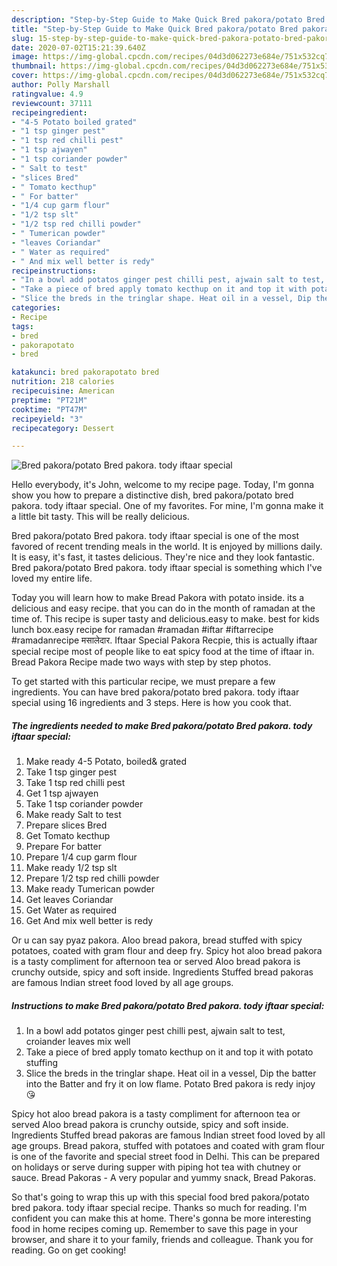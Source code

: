 ```yaml
---
description: "Step-by-Step Guide to Make Quick Bred pakora/potato Bred pakora. tody iftaar special"
title: "Step-by-Step Guide to Make Quick Bred pakora/potato Bred pakora. tody iftaar special"
slug: 15-step-by-step-guide-to-make-quick-bred-pakora-potato-bred-pakora-tody-iftaar-special
date: 2020-07-02T15:21:39.640Z
image: https://img-global.cpcdn.com/recipes/04d3d062273e684e/751x532cq70/bred-pakorapotato-bred-pakora-tody-iftaar-special-recipe-main-photo.jpg
thumbnail: https://img-global.cpcdn.com/recipes/04d3d062273e684e/751x532cq70/bred-pakorapotato-bred-pakora-tody-iftaar-special-recipe-main-photo.jpg
cover: https://img-global.cpcdn.com/recipes/04d3d062273e684e/751x532cq70/bred-pakorapotato-bred-pakora-tody-iftaar-special-recipe-main-photo.jpg
author: Polly Marshall
ratingvalue: 4.9
reviewcount: 37111
recipeingredient:
- "4-5 Potato boiled grated"
- "1 tsp ginger pest"
- "1 tsp red chilli pest"
- "1 tsp ajwayen"
- "1 tsp coriander powder"
- " Salt to test"
- "slices Bred"
- " Tomato kecthup"
- " For batter"
- "1/4 cup garm flour"
- "1/2 tsp slt"
- "1/2 tsp red chilli powder"
- " Tumerican powder"
- "leaves Coriandar"
- " Water as required"
- " And mix well better is redy"
recipeinstructions:
- "In a bowl add potatos ginger pest chilli pest, ajwain salt to test, croiander leaves mix well"
- "Take a piece of bred apply tomato kecthup on it and top it with potato stuffing"
- "Slice the breds in the tringlar shape. Heat oil in a vessel, Dip the batter into the Batter and fry it on low flame. Potato Bred pakora is redy injoy 😘"
categories:
- Recipe
tags:
- bred
- pakorapotato
- bred

katakunci: bred pakorapotato bred 
nutrition: 218 calories
recipecuisine: American
preptime: "PT21M"
cooktime: "PT47M"
recipeyield: "3"
recipecategory: Dessert

---
```



![Bred pakora/potato Bred pakora. tody iftaar special](https://img-global.cpcdn.com/recipes/04d3d062273e684e/751x532cq70/bred-pakorapotato-bred-pakora-tody-iftaar-special-recipe-main-photo.jpg)

Hello everybody, it's John, welcome to my recipe page. Today, I'm gonna show you how to prepare a distinctive dish, bred pakora/potato bred pakora. tody iftaar special. One of my favorites. For mine, I'm gonna make it a little bit tasty. This will be really delicious.

Bred pakora/potato Bred pakora. tody iftaar special is one of the most favored of recent trending meals in the world. It is enjoyed by millions daily. It is easy, it's fast, it tastes delicious. They're nice and they look fantastic. Bred pakora/potato Bred pakora. tody iftaar special is something which I've loved my entire life.

Today you will learn how to make Bread Pakora with potato inside. its a delicious and easy recipe. that you can do in the month of ramadan at the time of. This recipe is super tasty and delicious.easy to make. best for kids lunch box.easy recipe for ramadan #ramadan #iftar #iftarrecipe #ramadanrecipe मसालेदार. Iftaar Special Pakora Recpie, this is actually iftaar special recipe most of people like to eat spicy food at the time of iftaar in. Bread Pakora Recipe made two ways with step by step photos.


To get started with this particular recipe, we must prepare a few ingredients. You can have bred pakora/potato bred pakora. tody iftaar special using 16 ingredients and 3 steps. Here is how you cook that.

<!--inarticleads1-->

##### The ingredients needed to make Bred pakora/potato Bred pakora. tody iftaar special:

1. Make ready 4-5 Potato, boiled&amp; grated
1. Take 1 tsp ginger pest
1. Take 1 tsp red chilli pest
1. Get 1 tsp ajwayen
1. Take 1 tsp coriander powder
1. Make ready  Salt to test
1. Prepare slices Bred
1. Get  Tomato kecthup
1. Prepare  For batter
1. Prepare 1/4 cup garm flour
1. Make ready 1/2 tsp slt
1. Prepare 1/2 tsp red chilli powder
1. Make ready  Tumerican powder
1. Get leaves Coriandar
1. Get  Water as required
1. Get  And mix well better is redy


Or u can say pyaz pakora. Aloo bread pakora, bread stuffed with spicy potatoes, coated with gram flour and deep fry. Spicy hot aloo bread pakora is a tasty compliment for afternoon tea or served Aloo bread pakora is crunchy outside, spicy and soft inside. Ingredients Stuffed bread pakoras are famous Indian street food loved by all age groups. 

<!--inarticleads2-->

##### Instructions to make Bred pakora/potato Bred pakora. tody iftaar special:

1. In a bowl add potatos ginger pest chilli pest, ajwain salt to test, croiander leaves mix well
1. Take a piece of bred apply tomato kecthup on it and top it with potato stuffing
1. Slice the breds in the tringlar shape. Heat oil in a vessel, Dip the batter into the Batter and fry it on low flame. Potato Bred pakora is redy injoy 😘


Spicy hot aloo bread pakora is a tasty compliment for afternoon tea or served Aloo bread pakora is crunchy outside, spicy and soft inside. Ingredients Stuffed bread pakoras are famous Indian street food loved by all age groups. Bread pakora, stuffed with potatoes and coated with gram flour is one of the favorite and special street food in Delhi. This can be prepared on holidays or serve during supper with piping hot tea with chutney or sauce. Bread Pakoras - A very popular and yummy snack, Bread Pakoras. 

So that's going to wrap this up with this special food bred pakora/potato bred pakora. tody iftaar special recipe. Thanks so much for reading. I'm confident you can make this at home. There's gonna be more interesting food in home recipes coming up. Remember to save this page in your browser, and share it to your family, friends and colleague. Thank you for reading. Go on get cooking!

